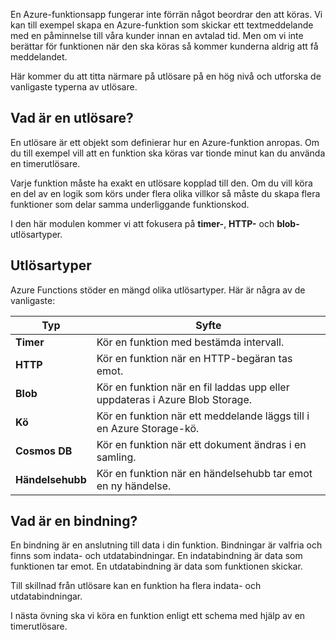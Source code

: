 En Azure-funktionsapp fungerar inte förrän något beordrar den att köras. Vi kan till exempel skapa en Azure-funktion som skickar ett textmeddelande med en påminnelse till våra kunder innan en avtalad tid. Men om vi inte berättar för funktionen när den ska köras så kommer kunderna aldrig att få meddelandet. 

Här kommer du att titta närmare på utlösare på en hög nivå och utforska de vanligaste typerna av utlösare.

## <a name="what-is-a-trigger"></a>Vad är en utlösare?

En utlösare är ett objekt som definierar hur en Azure-funktion anropas. Om du till exempel vill att en funktion ska köras var tionde minut kan du använda en timerutlösare.

Varje funktion måste ha exakt en utlösare kopplad till den. Om du vill köra en del av en logik som körs under flera olika villkor så måste du skapa flera funktioner som delar samma underliggande funktionskod.

I den här modulen kommer vi att fokusera på **timer-**, **HTTP-** och **blob-** utlösartyper.

## <a name="types-of-triggers"></a>Utlösartyper

Azure Functions stöder en mängd olika utlösartyper. Här är några av de vanligaste:

| Typ | Syfte |
| --- | --- |
| **Timer** | Kör en funktion med bestämda intervall. |
| **HTTP** | Kör en funktion när en HTTP-begäran tas emot. |
| **Blob** | Kör en funktion när en fil laddas upp eller uppdateras i Azure Blob Storage. |
| **Kö** | Kör en funktion när ett meddelande läggs till i en Azure Storage-kö. |
| **Cosmos DB** | Kör en funktion när ett dokument ändras i en samling. |
| **Händelsehubb** | Kör en funktion när en händelsehubb tar emot en ny händelse. |

## <a name="what-is-a-binding"></a>Vad är en bindning?

En bindning är en anslutning till data i din funktion. Bindningar är valfria och finns som indata- och utdatabindningar. En indatabindning är data som funktionen tar emot. En utdatabindning är data som funktionen skickar.

Till skillnad från utlösare kan en funktion ha flera indata- och utdatabindningar.

I nästa övning ska vi köra en funktion enligt ett schema med hjälp av en timerutlösare.